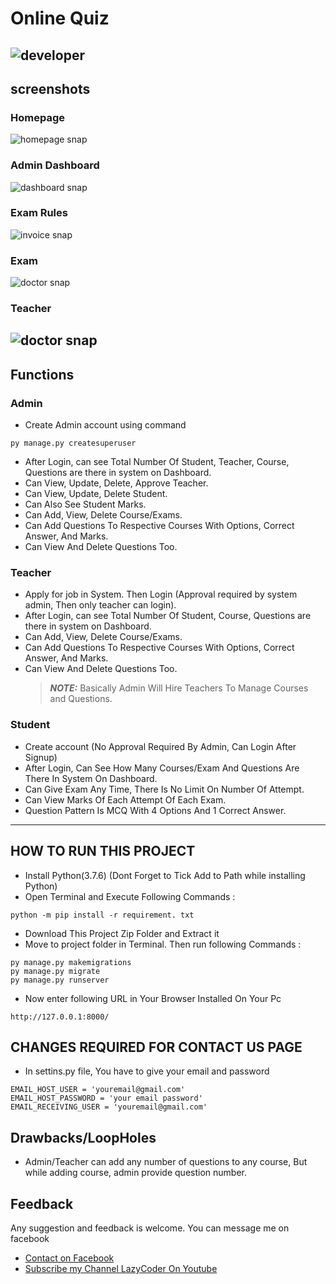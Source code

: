 # Online Quiz

## ![developer](https://img.shields.io/badge/Developed%20By%20%3A-Sumit%20Kumar-red)

## screenshots

### Homepage

![homepage snap](https://github.com/sumitkumar1503/onlinequiz/blob/master/static/screenshots/homepage.png?raw=true)

### Admin Dashboard

![dashboard snap](https://github.com/sumitkumar1503/onlinequiz/blob/master/static/screenshots/adminhomepage.png?raw=true)

### Exam Rules

![invoice snap](https://github.com/sumitkumar1503/onlinequiz/blob/master/static/screenshots/rules.png?raw=true)

### Exam

![doctor snap](https://github.com/sumitkumar1503/onlinequiz/blob/master/static/screenshots/exam.png?raw=true)

### Teacher

## ![doctor snap](https://github.com/sumitkumar1503/onlinequiz/blob/master/static/screenshots/teacher.png?raw=true)

## Functions

### Admin

- Create Admin account using command

```
py manage.py createsuperuser
```

- After Login, can see Total Number Of Student, Teacher, Course, Questions are there in system on Dashboard.
- Can View, Update, Delete, Approve Teacher.
- Can View, Update, Delete Student.
- Can Also See Student Marks.
- Can Add, View, Delete Course/Exams.
- Can Add Questions To Respective Courses With Options, Correct Answer, And Marks.
- Can View And Delete Questions Too.

### Teacher

- Apply for job in System. Then Login (Approval required by system admin, Then only teacher can login).
- After Login, can see Total Number Of Student, Course, Questions are there in system on Dashboard.
- Can Add, View, Delete Course/Exams.
- Can Add Questions To Respective Courses With Options, Correct Answer, And Marks.
- Can View And Delete Questions Too.
  > **_NOTE:_** Basically Admin Will Hire Teachers To Manage Courses and Questions.

### Student

- Create account (No Approval Required By Admin, Can Login After Signup)
- After Login, Can See How Many Courses/Exam And Questions Are There In System On Dashboard.
- Can Give Exam Any Time, There Is No Limit On Number Of Attempt.
- Can View Marks Of Each Attempt Of Each Exam.
- Question Pattern Is MCQ With 4 Options And 1 Correct Answer.

---

## HOW TO RUN THIS PROJECT

- Install Python(3.7.6) (Dont Forget to Tick Add to Path while installing Python)
- Open Terminal and Execute Following Commands :

```
python -m pip install -r requirement. txt
```

- Download This Project Zip Folder and Extract it
- Move to project folder in Terminal. Then run following Commands :

```
py manage.py makemigrations
py manage.py migrate
py manage.py runserver
```

- Now enter following URL in Your Browser Installed On Your Pc

```
http://127.0.0.1:8000/
```

## CHANGES REQUIRED FOR CONTACT US PAGE

- In settins.py file, You have to give your email and password

```
EMAIL_HOST_USER = 'youremail@gmail.com'
EMAIL_HOST_PASSWORD = 'your email password'
EMAIL_RECEIVING_USER = 'youremail@gmail.com'
```

## Drawbacks/LoopHoles

- Admin/Teacher can add any number of questions to any course, But while adding course, admin provide question number.

## Feedback

Any suggestion and feedback is welcome. You can message me on facebook

- [Contact on Facebook](https://fb.com/sumit.luv)
- [Subscribe my Channel LazyCoder On Youtube](https://youtube.com/lazycoders)
